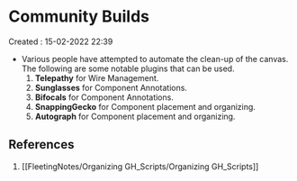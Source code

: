 # Community Builds
Created : 15-02-2022 22:39

* Various people have attempted to automate the clean-up of the canvas. The following are some notable plugins that can be used.
	1. **Telepathy** for Wire Management.
	2. **Sunglasses** for Component Annotations.
	3. **Bifocals** for Component Annotations.
	4. **SnappingGecko** for Component placement and organizing.
	5. **Autograph** for Component placement and organizing.

## References
1. [[FleetingNotes/Organizing GH_Scripts/Organizing GH_Scripts]]
